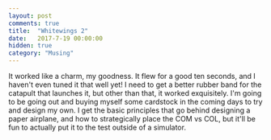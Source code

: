 ```yaml
---
layout: post
comments: true
title:  "Whitewings 2"
date:   2017-7-19 00:00:00
hidden: true
category: "Musing"
---
```


It worked like a charm, my goodness. It flew for a good ten seconds, and I haven't even tuned it that well yet! I need to get a better rubber band for the catapult that launches it, but other than that, it worked exquisitely. I'm going to be going out and buying myself some cardstock in the coming days to try and design my own. I get the basic principles that go behind designing a paper airplane, and how to strategically place the COM vs COL, but it'll be fun to actually put it to the test outside of a simulator.
